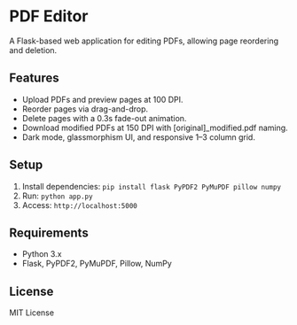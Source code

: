 # PDF Editor

A Flask-based web application for editing PDFs, allowing page reordering and deletion.

## Features
- Upload PDFs and preview pages at 100 DPI.
- Reorder pages via drag-and-drop.
- Delete pages with a 0.3s fade-out animation.
- Download modified PDFs at 150 DPI with [original]_modified.pdf naming.
- Dark mode, glassmorphism UI, and responsive 1–3 column grid.

## Setup
1. Install dependencies: `pip install flask PyPDF2 PyMuPDF pillow numpy`
2. Run: `python app.py`
3. Access: `http://localhost:5000`

## Requirements
- Python 3.x
- Flask, PyPDF2, PyMuPDF, Pillow, NumPy

## License
MIT License